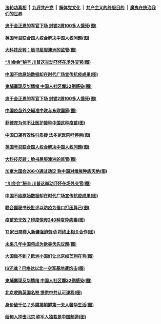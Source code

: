 

####  [法轮功真相](../../../../basic/blob/master/README.md?t=02242001) &nbsp;|&nbsp; [九评共产党](../../../../9ping.md/blob/master/README.md?t=02242001) &nbsp;|&nbsp; [解体党文化](../../../../jtdwh.md/blob/master/README.md?t=02242001)  &nbsp;|&nbsp; [共产主义的终极目的](../../../../gczydzjmd.md/blob/master/README.md?t=02242001) &nbsp;|&nbsp; [魔鬼在统治我们的世界](../../../../mgztzwmdsj.md/blob/master/README.md?t=02242001) 

#### [忠于金正恩的军官下场 封锁2周100多人饿死(图)](../pages/p9/963491.md?t=02242001) 

#### [英国号召联合国人权会解决中国人权问题(图)](../pages/p9/963513.md?t=02242001) 

#### [大科技反转：脸书屈服澳洲的监管(图)](../pages/p9/963506.md?t=02242001) 

#### [“川金会”秘辛 川普这举动吓坏在场外交官(图)](../pages/p9/963367.md?t=02242001) 

#### [中国不给原始数据却在时代广场宣传抗疫成果(图)](../pages/p9/963418.md?t=02242001) 

#### [柬埔寨现反华情绪 中国人社区爆32例感染(图)](../pages/p9/963249.md?t=02242001) 


#### [忠于金正恩的军官下场 封锁2周100多人饿死(图)](../pages/p9/963491.md?t=02242001) 

#### [中国疫苗外交瞄准中欧与东欧国家(图)](../pages/p9/963545.md?t=02242001) 

#### [菲律宾为何不让医护接种中国这种疫苗(图)](../pages/p9/963482.md?t=02242001) 

#### [中国口罩有效性引质疑 法多家医院吁停用(图)](../pages/p9/963536.md?t=02242001) 

#### [英国号召联合国人权会解决中国人权问题(图)](../pages/p9/963513.md?t=02242001) 

#### [大科技反转：脸书屈服澳洲的监管(图)](../pages/p9/963506.md?t=02242001) 

#### [加拿大国会266:0通过动议 称中国对维族种族灭绝(图)](../pages/p9/963447.md?t=02242001) 

#### [“川金会”秘辛 川普这举动吓坏在场外交官(图)](../pages/p9/963367.md?t=02242001) 

#### [中国不给原始数据却在时代广场宣传抗疫成果(图)](../pages/p9/963418.md?t=02242001) 

#### [联合国秘书长批评以防疫为借口打压异己(图)](../pages/p9/963416.md?t=02242001) 

#### [疫苗恐无效？印度惊传240种变异病毒(图)](../pages/p9/963366.md?t=02242001) 

#### [12家日商卷入新疆强迫劳动 将终止相关合作(图)](../pages/p9/963390.md?t=02242001) 

#### [未来几年中国将成为欧美优先议题(图)](../pages/p9/963381.md?t=02242001) 

#### [大国做不到？欧洲小国们让北京如芒刺在背(图)](../pages/p9/963250.md?t=02242001) 

#### [IS还魂？巴格达以北一空军基地遭炮击(图)](../pages/p9/963318.md?t=02242001) 

#### [柬埔寨现反华情绪 中国人社区爆32例感染(图)](../pages/p9/963249.md?t=02242001) 

#### [北京收购英国名校 提供中共认可课程(图)](../pages/p9/963274.md?t=02242001) 

#### [身价破千亿？外媒揭朝鲜第一夫人奢华生活(图)](../pages/p9/963164.md?t=02242001) 

#### [缅甸人抨击北京 称军人独裁是中国制造(图)](../pages/p9/963233.md?t=02242001) 

